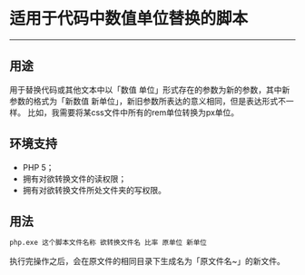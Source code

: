 # 适用于代码中数值单位替换的脚本
---

## 用途
用于替换代码或其他文本中以「数值 单位」形式存在的参数为新的参数，其中新参数的格式为「新数值 新单位」，新旧参数所表达的意义相同，但是表达形式不一样。
比如，我需要将某css文件中所有的rem单位转换为px单位。

## 环境支持
* PHP 5；
* 拥有对欲转换文件的读权限；
* 拥有对欲转换文件所处文件夹的写权限。

## 用法
```cmd
php.exe 这个脚本文件名称 欲转换文件名 比率 原单位 新单位
```
执行完操作之后，会在原文件的相同目录下生成名为「原文件名~」的新文件。
